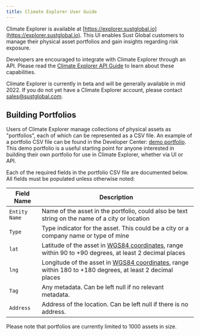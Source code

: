 ```yaml
---
title: Climate Explorer User Guide
---
```


Climate Explorer is available at [https://explorer.sustglobal.io](https://explorer.sustglobal.io).
This UI enables Sust Global customers to manage their physical asset portfolios and gain insights regarding risk exposure.

Developers are encouraged to integrate with Climate Explorer through an API.
Please read the [Climate Explorer API Guide](./api.html) to learn about these capabilities.

Climate Explorer is currently in beta and will be generally available in mid 2022.
If you do not yet have a Climate Explorer account, please contact [sales@sustglobal.com](mailto:sales@sustglobal.com).

## Building Portfolios

Users of Climate Explorer manage collections of physical assets as "portfolios", each of which can be represented as a CSV file.
An example of a portfolio CSV file can be found in the Developer Center: [demo portfolio](https://github.com/sustglobal/dev-center/blob/master/resources/DEMO_combined_locations.csv).
This demo portfolio is a useful starting point for anyone interested in building their own portfolio for use in Climate Explorer, whether via UI or API.

Each of the required fields in the portfolio CSV file are documented below. All fields must be populated unless otherwise noted:

| Field Name | Description |
| - | - |
| `Entity Name` | Name of the asset in the portfolio, could also be text string on the name of a city or location
| `Type`        | Type indicator for the asset. This could be a city or a company name or type of mine
| `lat`         | Latitude of the asset in [WGS84 coordinates](https://spatialreference.org/ref/epsg/wgs84/), range within 90 to +90 degrees, at least 2 decimal places
| `lng`         | Longitude of the asset in [WGS84 coordinates](https://spatialreference.org/ref/epsg/wgs84/), range within 180 to +180 degrees, at least 2 decimal places
| `Tag`         | Any metadata. Can be left null if no relevant metadata.
| `Address`     | Address of the location. Can be left null if there is no address.

Please note that portfolios are currently limited to 1000 assets in size.
